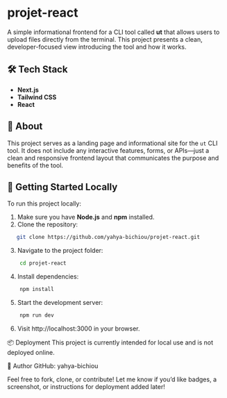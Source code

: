# projet-react

A simple informational frontend for a CLI tool called **ut** that allows users to upload files directly from the terminal. This project presents a clean, developer-focused view introducing the tool and how it works.

## 🛠️ Tech Stack

- **Next.js**
- **Tailwind CSS**
- **React**

## 📄 About

This project serves as a landing page and informational site for the `ut` CLI tool. It does not include any interactive features, forms, or APIs—just a clean and responsive frontend layout that communicates the purpose and benefits of the tool.

## 🚀 Getting Started Locally

To run this project locally:

1. Make sure you have **Node.js** and **npm** installed.
2. Clone the repository:
```bash
   git clone https://github.com/yahya-bichiou/projet-react.git
```
3. Navigate to the project folder:
```bash
    cd projet-react
```
4. Install dependencies:
```bash
    npm install
```
5. Start the development server:
```bash
    npm run dev
```
6. Visit http://localhost:3000 in your browser.

📦 Deployment
This project is currently intended for local use and is not deployed online.

👤 Author
GitHub: yahya-bichiou

Feel free to fork, clone, or contribute!
Let me know if you’d like badges, a screenshot, or instructions for deployment added later!